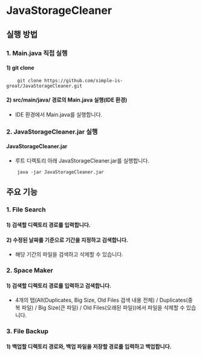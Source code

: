 # JavaStorageCleaner

## 실행 방법
### 1. Main.java 직접 실행
#### 1) git clone
```
    git clone https://github.com/simple-is-great/JavaStorageCleaner.git
```

#### 2) src/main/java/ 경로의 Main.java 실행(IDE 환경)
- IDE 환경에서 Main.java를 실행합니다.

### 2. JavaStorageCleaner.jar 실행
#### JavaStorageCleaner.jar
- 루트 디렉토리 아래 JavaStorageCleaner.jar를 실행합니다.
```
    java -jar JavaStorageCleaner.jar
```

## 주요 기능
### 1. File Search
#### 1) 검색할 디렉토리 경로를 입력합니다.
#### 2) 수정된 날짜를 기준으로 기간을 지정하고 검색합니다.  
- 해당 기간의 파일을 검색하고 삭제할 수 있습니다.

### 2. Space Maker
#### 1) 검색할 디렉토리 경로를 입력하고 검색합니다.
- 4개의 탭(All(Duplicates, Big Size, Old Files 검색 내용 전체) / Duplicates(중복 파일) / Big Size(큰 파일) / Old Files(오래된 파일))에서 파일을 삭제할 수 있습니다.

### 3. File Backup
#### 1) 백업할 디렉토리 경로와, 백업 파일을 저장할 경로를 입력하고 백업합니다.
